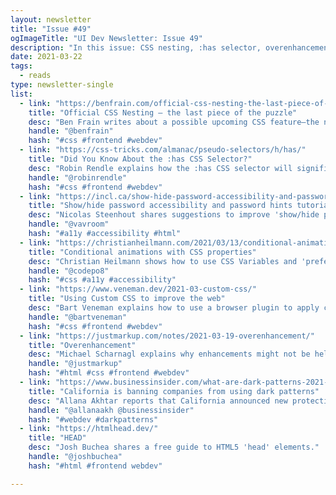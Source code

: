 ```yaml
---
layout: newsletter
title: "Issue #49"
ogImageTitle: "UI Dev Newsletter: Issue 49"
description: "In this issue: CSS nesting, :has selector, overenhancement and more."
date: 2021-03-22
tags:
  - reads
type: newsletter-single
list:
  - link: "https://benfrain.com/official-css-nesting-the-last-piece-of-the-puzzle/"
    title: "Official CSS Nesting – the last piece of the puzzle"
    desc: "Ben Frain writes about a possible upcoming CSS feature―the native nesting selectors."
    handle: "@benfrain"
    hash: "#css #frontend #webdev"
  - link: "https://css-tricks.com/almanac/pseudo-selectors/h/has/"
    title: "Did You Know About the :has CSS Selector?"
    desc: "Robin Rendle explains how the :has CSS selector will significantly impact how we write CSS in the future."
    handle: "@robinrendle"
    hash: "#css #frontend #webdev"
  - link: "https://incl.ca/show-hide-password-accessibility-and-password-hints-tutorial/"
    title: "Show/hide password accessibility and password hints tutorial"
    desc: "Nicolas Steenhout shares suggestions to improve 'show/hide password accessibility' as well as 'password hint accessibility.'"
    handle: "@vavroom"
    hash: "#a11y #accessibility #html"
  - link: "https://christianheilmann.com/2021/03/13/conditional-animation-with-css-properties/"
    title: "Conditional animations with CSS properties"
    desc: "Christian Heilmann shows how to use CSS Variables and 'prefers-reduced-motion' media query to enable/disable CSS animations."
    handle: "@codepo8"
    hash: "#css #a11y #accessibility"
  - link: "https://www.veneman.dev/2021-03-custom-css/"
    title: "Using Custom CSS to improve the web"
    desc: "Bart Veneman explains how to use a browser plugin to apply custom styling to websites like Twitter and Wikipedia."
    handle: "@bartveneman"
    hash: "#css #frontend #webdev"
  - link: "https://justmarkup.com/notes/2021-03-19-overenhancement/"
    title: "Overenhancement"
    desc: "Michael Scharnagl explains why enhancements might not be helpful in some cases."
    handle: "@justmarkup"
    hash: "#html #css #frontend #webdev"
  - link: "https://www.businessinsider.com/what-are-dark-patterns-2021-3"
    title: "California is banning companies from using dark patterns"
    desc: "Allana Akhtar reports that California announced new protections for residents seeking to protect their personal information."
    handle: "@allanaakh @businessinsider"
    hash: "#webdev #darkpatterns"
  - link: "https://htmlhead.dev/"
    title: "HEAD"
    desc: "Josh Buchea shares a free guide to HTML5 'head' elements."
    handle: "@joshbuchea"
    hash: "#html #frontend webdev"

---
```

